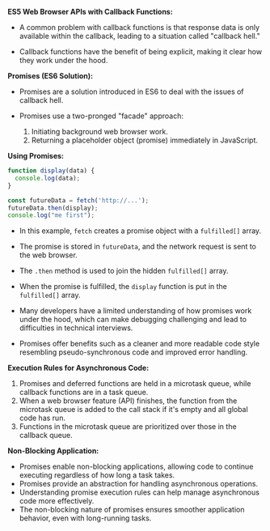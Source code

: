 **ES5 Web Browser APIs with Callback Functions:**

- A common problem with callback functions is that response data is only available within the callback, leading to a situation called "callback hell."

- Callback functions have the benefit of being explicit, making it clear how they work under the hood.

**Promises (ES6 Solution):**

- Promises are a solution introduced in ES6 to deal with the issues of callback hell.

- Promises use a two-pronged "facade" approach:
  1. Initiating background web browser work.
  2. Returning a placeholder object (promise) immediately in JavaScript.

**Using Promises:**

```javascript
function display(data) {
  console.log(data);
}

const futureData = fetch('http://...');
futureData.then(display);
console.log("me first");
```

- In this example, `fetch` creates a promise object with a `fulfilled[]` array.

- The promise is stored in `futureData`, and the network request is sent to the web browser.

- The `.then` method is used to join the hidden `fulfilled[]` array.

- When the promise is fulfilled, the `display` function is put in the `fulfilled[]` array.

- Many developers have a limited understanding of how promises work under the hood, which can make debugging challenging and lead to difficulties in technical interviews.

- Promises offer benefits such as a cleaner and more readable code style resembling pseudo-synchronous code and improved error handling.

**Execution Rules for Asynchronous Code:**

1. Promises and deferred functions are held in a microtask queue, while callback functions are in a task queue.
2. When a web browser feature (API) finishes, the function from the microtask queue is added to the call stack if it's empty and all global code has run.
3. Functions in the microtask queue are prioritized over those in the callback queue.

**Non-Blocking Application:**

- Promises enable non-blocking applications, allowing code to continue executing regardless of how long a task takes.
- Promises provide an abstraction for handling asynchronous operations.
- Understanding promise execution rules can help manage asynchronous code more effectively.
- The non-blocking nature of promises ensures smoother application behavior, even with long-running tasks.
  
